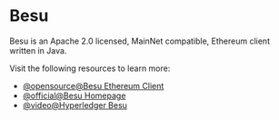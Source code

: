 # Besu

Besu is an Apache 2.0 licensed, MainNet compatible, Ethereum client written in Java.

Visit the following resources to learn more:

- [@opensource@Besu Ethereum Client](https://github.com/hyperledger/besu)
- [@official@Besu Homepage](https://www.lfdecentralizedtrust.org/projects/besu)
- [@video@Hyperledger Besu](https://youtu.be/gF__bwiG66g)
